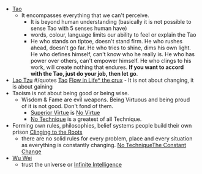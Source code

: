 - [Tao]() 
    - It encompasses everything that we can't perceive. 
        - It is beyond human understanding (basically it is not possible to sense Tao with 5 senses human have)
        - words, colour, language limits our ability to feel or explain the Tao
        - He who stands on tiptoe, doesn't stand firm.
He who rushes ahead, doesn't go far.
He who tries to shine, dims his own light.
He who defines himself, can't know who he really is.
He who has power over others, can't empower himself.
He who clings to his work, will create nothing that endures.
**If you want to accord with the Tao, just do your job, then let go**. 
- [Lao Tzu]()
#/quotes [Tao]() [Flow in Life]()[* the crux]()
        - It is not about changing, it is about gaining
- Taoism is not about being good or being wise.
    - Wisdom & Fame are evil weapons. Being Virtuous and being proud of it is not good. Don't fond of them. 
        - [Superior Virtue]() is [No Virtue]()
        - [No Technique]() is a greatest of all Technique.
- Forming own rules, philosophies, belief systems people build their own prison [Clinging to the Roots]()
    -  there are no solid rules for every problem, place and every situation as everything is constantly changing. [No Technique]()[The Constant Change]()
- [Wu Wei]()
    - trust the universe or [Infinite Intelligence]()
